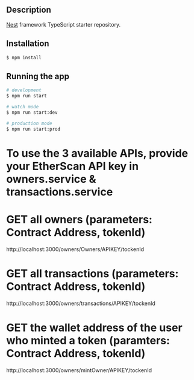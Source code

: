 ## Description

[Nest](https://github.com/nestjs/nest) framework TypeScript starter repository.

## Installation

```bash
$ npm install
```

## Running the app

```bash
# development
$ npm run start

# watch mode
$ npm run start:dev

# production mode
$ npm run start:prod
```

# To use the 3 available APIs, provide your EtherScan API key in owners.service & transactions.service

# GET all owners (parameters: Contract Address, tokenId)
http://localhost:3000/owners/Owners/APIKEY/tockenId

# GET all transactions (parameters: Contract Address, tokenId)
http://localhost:3000/owners/transactions/APIKEY/tockenId

# GET the wallet address of the user who minted a token (paramters: Contract Address, tokenId)
http://localhost:3000/owners/mintOwner/APIKEY/tockenId

